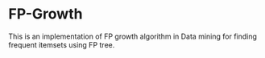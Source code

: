 # FP-Growth
This is an implementation of FP growth algorithm in Data mining for finding frequent itemsets using FP tree.
